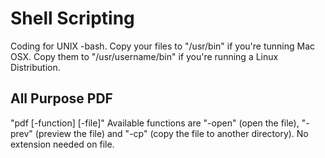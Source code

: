 # Shell Scripting
Coding for UNIX -bash.
Copy your files to "/usr/bin" if you're tunning Mac OSX.
Copy them to "/usr/username/bin" if you're running a Linux Distribution.

## All Purpose PDF

"pdf [-function] [-file]"
Available functions are "-open" (open the file), "-prev" (preview the file) and "-cp" (copy the file to another directory).
No extension needed on file.

